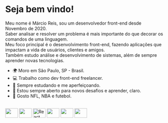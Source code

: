 Seja bem vindo!
==========================



Meu nome é Márcio Reis, sou um desenvolvedor front-end desde Novembro de 2020.<br>
Saber analisar e resolver um problema é mais importante do que decorar os comandos de uma linguagem.<br>
Meu foco principal é o desenvolvimento front-end, fazendo aplicações que impactam a vida de usuários, clientes e amigos.<br>
Também estudo análise e desenvolvimento de sistemas, além de sempre aprender novas tecnologias.

* 🌍  Moro em São Paulo, SP - Brasil.
* 💻  Trabalho como dev front-end freelancer.
* 🧠  Sempre estudando e me aperfeiçoando.
* 🤝  Estou sempre aberto para novos desafios e aprender, claro.
* 🏅  Gosto NFL, NBA e futebol.

<div style="display: inline_block"><br>
  <img src="https://cdn.jsdelivr.net/gh/devicons/devicon/icons/html5/html5-original.svg" height="30" width="40" />
  <img src="https://cdn.jsdelivr.net/gh/devicons/devicon/icons/css3/css3-original.svg" height="30" width="40" />    
  <img src="https://cdn.jsdelivr.net/gh/devicons/devicon/icons/sass/sass-original.svg" alt="React" height="30" width="40"  />
  <img src="https://cdn.jsdelivr.net/gh/devicons/devicon/icons/javascript/javascript-original.svg" height="30" width="40" />
  <img src="https://cdn.jsdelivr.net/gh/devicons/devicon/icons/typescript/typescript-original.svg" height="30" width="40" />
  <img src="https://cdn.jsdelivr.net/gh/devicons/devicon/icons/react/react-original.svg" height="30" width="40" />        
</div>

